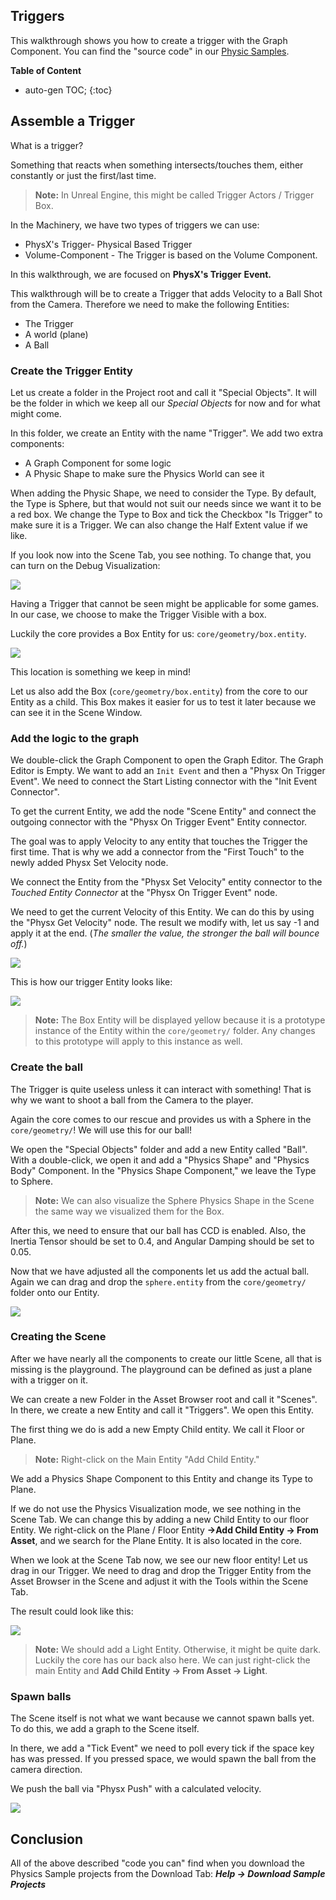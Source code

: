 ## Triggers

This walkthrough shows you how to create a trigger with the Graph Component. You can find the "source code" in our [Physic Samples](https://ourmachinery.com/samples.html).

**Table of Content**

* auto-gen TOC;
{:toc}

## Assemble a Trigger

What is a trigger? 

Something that reacts when something intersects/touches them, either constantly or just the first/last time.



> **Note:** In Unreal Engine, this might be called Trigger Actors / Trigger Box. 



In the Machinery, we have two types of triggers we can use:

- PhysX's Trigger- Physical Based Trigger
- Volume-Component - The Trigger is based on the Volume Component.

In this walkthrough, we are focused on **PhysX's Trigger** **Event.**



This walkthrough will be to create a Trigger that adds Velocity to a Ball Shot from the Camera. Therefore we need to make the following Entities:

- The Trigger
- A world (plane)
- A Ball



### Create the Trigger Entity

Let us create a folder in the Project root and call it "Special Objects". It will be the folder in which we keep all our *Special Objects* for now and for what might come.

In this folder, we create an Entity with the name "Trigger". We add two extra components:

- A Graph Component for some logic
- A Physic Shape to make sure the Physics World can see it

When adding the Physic Shape, we need to consider the Type. By default, the Type is Sphere, but that would not suit our needs since we want it to be a red box. We change the Type to Box and tick the Checkbox "Is Trigger" to make sure it is a Trigger. We can also change the Half Extent value if we like.

If you look now into the Scene Tab, you see nothing. To change that, you can turn on the Debug Visualization:

![](https://www.dropbox.com/s/jp8oxoz8zl0f5d7/tm_tut_physics_viz.png?dl=1)

Having a Trigger that cannot be seen might be applicable for some games. In our case, we choose to make the Trigger Visible with a box.

Luckily the core provides a Box Entity for us: `core/geometry/box.entity`. 

![](https://www.dropbox.com/s/xd9gjg8pbw6p8kj/tm_tut_physics_core_gom.png?dl=1)

This location is something we keep in mind!

Let us also add the Box (`core/geometry/box.entity`) from the core to our Entity as a child. This Box makes it easier for us to test it later because we can see it in the Scene Window.


###  Add the logic to the graph

We double-click the Graph Component to open the Graph Editor. The Graph Editor is Empty. We want to add an `Init Event` and then a "Physx On Trigger Event". We need to connect the Start Listing connector with the "Init Event Connector".

To get the current Entity, we add the node "Scene Entity" and connect the outgoing connector with the "Physx On Trigger Event" Entity connector. 

The goal was to apply Velocity to any entity that touches the Trigger the first time. That is why we add a connector from the "First Touch" to the newly added Physx Set Velocity node.

We connect the Entity from the "Physx Set Velocity" entity connector to the *Touched Entity Connector* at the "Physx On Trigger Event" node. 

We need to get the current Velocity of this Entity. We can do this by using the "Physx Get Velocity" node. The result we modify with, let us say -1 and apply it at the end. (*The smaller the value, the stronger the ball will bounce off.*)

![](https://www.dropbox.com/s/g8yhrs5e7wugau4/tm_tut_physics_graph_trigger_event.png?dl=1)


This is how our trigger Entity looks like:

![](https://www.dropbox.com/s/njipx8mfsjsqcgj/tm_tut_physics_trigger_entity.png?dl=1)

> **Note:** The Box Entity will be displayed yellow because it is a prototype instance of the Entity within the `core/geometry/` folder. Any changes to this prototype will apply to this instance as well. 


### Create the ball

The Trigger is quite useless unless it can interact with something! That is why we want to shoot a ball from the Camera to the player.

Again the core comes to our rescue and provides us with a Sphere in the `core/geometry/`! We will use this for our ball!



We open the "Special Objects" folder and add a new Entity called "Ball". With a double-click, we open it and add a "Physics Shape" and "Physics Body" Component. In the  "Physics Shape Component," we leave the Type to Sphere. 



> **Note:** We can also visualize the Sphere Physics Shape in the Scene the same way we visualized them for the Box.



After this, we need to ensure that our ball has CCD is enabled. Also, the Inertia Tensor should be set to 0.4, and Angular Damping should be set to 0.05.



Now that we have adjusted all the components let us add the actual ball. Again we can drag and drop the `sphere.entity` from the `core/geometry/` folder onto our Entity.

![](https://www.dropbox.com/s/xd9gjg8pbw6p8kj/tm_tut_physics_core_gom.png?dl=1)



### Creating the Scene

After we have nearly all the components to create our little Scene, all that is missing is the playground. The playground can be defined as just a plane with a trigger on it.



We can create a new Folder in the Asset Browser root and call it "Scenes". In there, we create a new Entity and call it "Triggers". We open this Entity.

The first thing we do is add a new Empty Child entity. We call it Floor or Plane. 



>  **Note:** Right-click on the Main Entity "Add Child Entity."



We add a Physics Shape Component to this Entity and change its Type to Plane.

If we do not use the Physics Visualization mode, we see nothing in the Scene Tab. We can change this by adding a new Child Entity to our floor Entity. We right-click on the Plane / Floor Entity **->Add Child Entity -> From Asset**, and we search for the Plane Entity. It is also located in the core.



When we look at the Scene Tab now, we see our new floor entity! Let us drag in our Trigger. We need to drag and drop the Trigger Entity from the Asset Browser in the Scene and adjust it with the Tools within the Scene Tab.

The result could look like this:

![](https://www.dropbox.com/s/w4xqxvhcblinopu/tm_tut_physics_trigger_scene.png?dl=1)



>  **Note:** We should add a Light Entity. Otherwise, it might be quite dark. Luckily the core has our back also here. We can just right-click the main Entity and **Add Child Entity -> From Asset -> Light**.



### Spawn balls

The Scene itself is not what we want because we cannot spawn balls yet. To do this, we add a graph to the Scene itself.

In there, we add a "Tick Event" we need to poll every tick if the space key has was pressed. If you pressed space, we would spawn the ball from the camera direction. 

We push the ball via "Physx Push" with a calculated velocity.

![](https://www.dropbox.com/s/q9k4qp08lumgzef/tm_tut_physics_graph_spawn_ball.png?dl=1)



## Conclusion

All of the above described "code you can" find when you download the Physics Sample projects from the Download Tab: ***Help -> Download Sample Projects*** 
